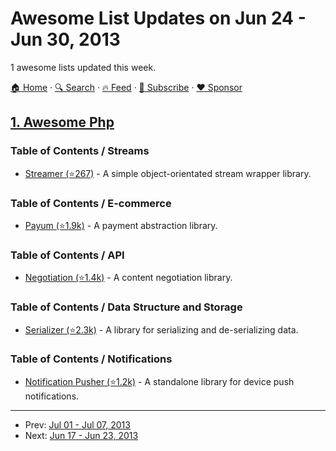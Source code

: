 # Awesome List Updates on Jun 24 - Jun 30, 2013

1 awesome lists updated this week.

[🏠 Home](/README.md) · [🔍 Search](https://www.trackawesomelist.com/search/) · [🔥 Feed](https://www.trackawesomelist.com/week/rss.xml) · [📮 Subscribe](https://trackawesomelist.us17.list-manage.com/subscribe?u=d2f0117aa829c83a63ec63c2f&id=36a103854c) · [❤️  Sponsor](https://github.com/sponsors/theowenyoung)



## [1. Awesome Php](/content/ziadoz/awesome-php/week/README.md)

### Table of Contents / Streams

*   [Streamer (⭐267)](https://github.com/fzaninotto/Streamer) - A simple object-orientated stream wrapper library.

### Table of Contents / E-commerce

*   [Payum (⭐1.9k)](https://github.com/payum/payum) - A payment abstraction library.

### Table of Contents / API

*   [Negotiation (⭐1.4k)](https://github.com/willdurand/Negotiation) - A content negotiation library.

### Table of Contents / Data Structure and Storage

*   [Serializer (⭐2.3k)](https://github.com/schmittjoh/serializer) - A library for serializing and de-serializing data.

### Table of Contents / Notifications

*   [Notification Pusher (⭐1.2k)](https://github.com/Ph3nol/NotificationPusher) - A standalone library for device push notifications.

---

- Prev: [Jul 01 - Jul 07, 2013](/content/2013/26/README.md)
- Next: [Jun 17 - Jun 23, 2013](/content/2013/24/README.md)
